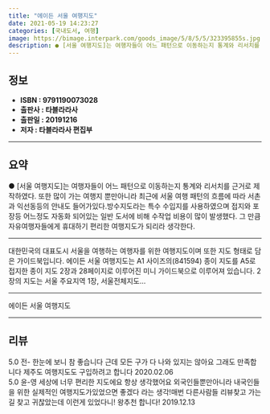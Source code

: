 ```yaml
---
title: "에이든 서울 여행지도"
date: 2021-05-19 14:23:27
categories: [국내도서, 여행]
image: https://bimage.interpark.com/goods_image/5/8/5/5/323395855s.jpg
description: ● [서울 여행지도]는 여행자들이 어느 패턴으로 이동하는지 통계와 리서치를 근거로 제작하였다. 또한 많이 가는 여행지 뿐만아니라 최근에 서울 여행 패턴의 흐름에 따라 서촌과 익선동등의 안내도 들어가있다.방수지도라는 특수 수입지를 사용하였으며 접지와 포장등 어느정도 자동화 되어있는 일반
---
```


## **정보**

- **ISBN : 9791190073028**
- **출판사 : 타블라라사**
- **출판일 : 20191216**
- **저자 : 타블라라사 편집부**

------



## **요약**

●  [서울 여행지도]는 여행자들이 어느 패턴으로 이동하는지 통계와 리서치를 근거로 제작하였다. 또한 많이 가는 여행지 뿐만아니라 최근에 서울 여행 패턴의 흐름에 따라 서촌과 익선동등의 안내도 들어가있다.방수지도라는 특수 수입지를 사용하였으며 접지와 포장등 어느정도 자동화 되어있는 일반 도서에 비해 수작업 비용이 많이 발생했다.  그 만큼 자유여행자들에게 휴대하기 편리한 여행지도가 되리라 생각한다.

------

대한민국의 대표도시 서울을 여행하는 여행자를 위한 여행지도이며 또한 지도 형태로 담은 가이드북입니다. 에이든 서울 여행지도는 A1 사이즈의(841594) 종이 지도를 A5로 접지한 종이 지도 2장과 28페이지로 이루어진 미니 가이드북으로 이루어져 있습니다.
2장의 지도는 서울 주요지역 1장, 서울전체지도... 

------


에이든 서울 여행지도 

------


## **리뷰** 

5.0 전- 한눈에 보니 참 좋습니다
근데 모든 구가 다 나와 있지는 않아요
그래도 만족합니다
제주도 여행지도도 구입하려고 합니다 2020.02.06 <br/>5.0 윤-영 세상에 너무 편리한 지도에요 항상 생각했어요 외국인들뿐만아니라 내국인들을 위한 실제적인 여행지도가있었으면 좋겠다 라는 생각!매번 다른사람들 리뷰찾고 가는길 찾고 귀찮았는데 이런게 있었다니! 왕추천 합니다! 2019.12.13 <br/>